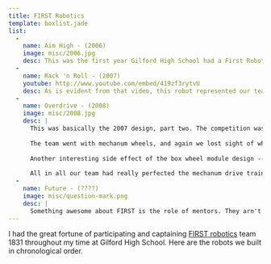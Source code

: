 ```yaml
---
title: FIRST Robotics
template: boxlist.jade
list:
  -
    name: Aim High - (2006)
    image: misc/2006.jpg
    desc: This was the first year Gilford High School had a First Robotics team. Pictured above is our rookie team's entry into the [Aim High](http://en.wikipedia.org/wiki/Aim_High) competition. It is a relatively unsophisticated beast of a robot that could pretty much get hit by a train and still work. Fundamentally, its function was to pick up, store and shoot foam balls into a goal. Sadly this was so long ago (5 years as of writing this) I don't specifically remember much of the details about it.
  -
    name: Rack 'n Roll - (2007)
    youtube: http://www.youtube.com/embed/419zf3rytvU
    desc: As is evident from that video, this robot represented our team's first foray into the world of [mechanum wheels](http://en.wikipedia.org/wiki/Mecanum_wheel). These wheels are a variation on a theme of omni wheels that let the robot move in any direction unconstrained. For the next two years, I would help design mechanum drive trains for our team (CAD mostly). While really cool, our teams obsession over these wheels would cause us to lose sight of the arm attachment that would need to perform the robot's function of removing tubes from the rack for 2007's [Rack 'n Roll](http://goo.gl/qhaI1X) competition.
  -
    name: Overdrive - (2008)
    image: misc/2008.jpg
    desc: |
      This was basically the 2007 design, part two. The competition was [Overdrive](http://en.wikipedia.org/wiki/FIRST_Overdrive), which was essentially a race with large balls in the track that accumulate points as you corral them around. You could also just drive around for points. As captain, I wanted to steer the team in the direction of "do one thing and do it well" and essentially wanted to design a dragster type robot. However, part of working as a team is accepting other people's ideas even when you don't necessarily agree with them.
      
      The team went with mechanum wheels, and again we lost sight of what we were originally trying to do (heard the ball) and probably could have made a better robot. Still, I tried to make the best of it and designed a completely modular chassis for the wheels. I made one standard "box" design that self-contained a speed controller, the wheel, bearings, pillow blocks, etc. This box could be iterated four times and bolted together to make a robot. This saved design time, simplified troubleshooting and made it a breeze to replace parts.
      
      Another interesting side effect of the box wheel module design -- I learned how to properly weld aluminum (there were a TON of joints), which is quite tricky (but fun!).
      
      All in all our team had really perfected the mechanum drive train, so it was not a total loss. We drove around that track like a boss. Also, this particular year I did not do any nordic skiing for the school team (which I usually did), so I contributed much of the programming and electrical system on top of the CAD and machining for the drive train.
  -
    name: Future - (????)
    image: misc/question-mark.png
    desc: |
      Something awesome about FIRST is the role of mentors. They arn't there to design or build things for you, but to be a resource that can enable, advise and empower students to accomplish and learn amazing things. At some point in my life, I'd really like to be a FIRST mentor so that I can get a taste of what this is like and inspire the next generation of young roboticists just like the mentors at Gilford inspired me.
---
```


I had the great fortune of participating and captaining [FIRST robotics](http://www.usfirst.org/) team 1831 throughout my time at Gilford High School. Here are the robots we built in chronological order.
